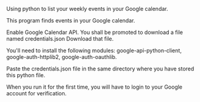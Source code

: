 Using python to list your weekly events in your Google calendar.

This program finds events in your Google calendar.

Enable Google Calendar API.
You shall be promoted to download a file named credentials.json
Download that file.

You'll need to install the following modules:
google-api-python-client,
google-auth-httplib2,
google-auth-oauthlib.

Paste the credentials.json file in the same directory
where you have stored this python file.

When you run it for the first time, you will have to 
login to your Google account for verification.
